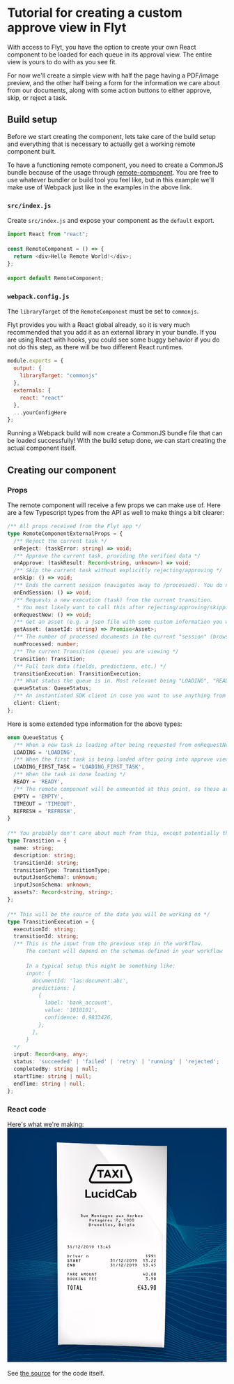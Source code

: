 # Tutorial for creating a custom approve view in Flyt

With access to Flyt, you have the option to create your own React component to be loaded for each queue in its approval view.
The entire view is yours to do with as you see fit.

For now we'll create a simple view with half the page having a PDF/image preview, and the other half being a form
for the information we care about from our documents, along with some action buttons to either approve, skip, or reject a task.

## Build setup

Before we start creating the component, lets take care of the build setup and everything that is necessary to actually get a working remote component built.

To have a functioning remote component, you need to create a CommonJS bundle because of the usage through [remote-component](https://github.com/Paciolan/remote-component).
You are free to use whatever bundler or build tool you feel like, but in this example we'll make use of Webpack just like in the examples in the above link.

### `src/index.js`

Create `src/index.js` and expose your component as the `default` export.

```javascript
import React from "react";

const RemoteComponent = () => {
  return <div>Hello Remote World!</div>;
};

export default RemoteComponent;
```

### `webpack.config.js`

The `libraryTarget` of the `RemoteComponent` must be set to `commonjs`.

Flyt provides you with a React global already, so it is very much recommended that you add it as an external library in your bundle.
If you are using React with hooks, you could see some buggy behavior if you do not do this step, as there will be two different React runtimes.


```javascript
module.exports = {
  output: {
    libraryTarget: "commonjs"
  },
  externals: {
    react: "react"
  },
  ...yourConfigHere
};
```

Running a Webpack build will now create a CommonJS bundle file that can be loaded successfully! With the build setup done, we can start creating the actual component itself.

## Creating our component

### Props
The remote component will receive a few props we can make use of. Here are a few Typescript types from the API as well to make things a bit clearer:

```ts
/** All props received from the Flyt app */
type RemoteComponentExternalProps = {
  /** Reject the current task */
  onReject: (taskError: string) => void;
  /** Approve the current task, providing the verified data */
  onApprove: (taskResult: Record<string, unknown>) => void;
  /** Skip the current task without explicitly rejecting/approving */
  onSkip: () => void;
  /** Ends the current session (navigates away to /processed). You do not need to use this. */
  onEndSession: () => void;
  /** Requests a new execution (task) from the current transition.
   * You most likely want to call this after rejecting/approving/skipping, in order to get a new execution */
  onRequestNew: () => void;
  /** Get an asset (e.g. a json file with some custom information you want to fetch) */
  getAsset: (assetId: string) => Promise<Asset>;
  /** The number of processed documents in the current "session" (browsing session without reloads) */
  numProcessed: number;
  /** The current Transition (queue) you are viewing */
  transition: Transition;
  /** Full task data (fields, predictions, etc.) */
  transitionExecution: TransitionExecution;
  /** What status the queue is in. Most relevant being "LOADING", "READY" in this case */
  queueStatus: QueueStatus;
  /** An instantiated SDK client in case you want to use anything from the SDK directly */
  client: Client;
};
```
Here is some extended type information for the above types:

```ts
enum QueueStatus {
  /** When a new task is loading after being requested from onRequestNew above */
  LOADING = 'LOADING',
  /** When the first task is being loaded after going into approve view */
  LOADING_FIRST_TASK = 'LOADING_FIRST_TASK',
  /** When the task is done loading */
  READY = 'READY',
  /** The remote component will be unmounted at this point, so these are not much use for you */
  EMPTY = 'EMPTY',
  TIMEOUT = 'TIMEOUT',
  REFRESH = 'REFRESH',
}

/** You probably don't care about much from this, except potentially the name and assets */
type Transition = {
  name: string;
  description: string;
  transitionId: string;
  transitionType: TransitionType;
  outputJsonSchema?: unknown;
  inputJsonSchema: unknown;
  assets?: Record<string, string>;
};

/** This will be the source of the data you will be working on */
type TransitionExecution = {
  executionId: string;
  transitionId: string;
  /** This is the input from the previous step in the workflow.
      The content will depend on the schemas defined in your workflow
    
      In a typical setup this might be something like:
      input: {
        documentId: 'las:document:abc',
        predictions: [
          {
            label: 'bank_account',
            value: '1010101',
            confidence: 0.9833426,
          },
        ],
      }
  */
  input: Record<any, any>;
  status: 'succeeded' | 'failed' | 'retry' | 'running' | 'rejected';
  completedBy: string | null;
  startTime: string | null;
  endTime: string | null;
};

```

### React code

Here's what we're making:
![Screenshot](../.gitbook/assets/image.png)

See [the source](https://github.com/LucidtechAI/las-docs/tree/master/tutorials/simple-demo/frontend/src/) for the code itself.
